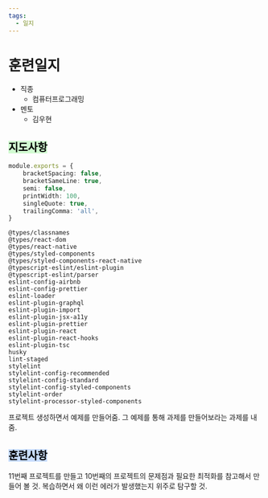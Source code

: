 ```yaml
---
tags:
  - 일지
---
```

# 훈련일지

- 직종
	- 컴퓨터프로그래밍
- 멘토
	- 김우현
## <mark style="background: #BBFABBA6;">지도사항</mark>

```typescript
module.exports = { 
	bracketSpacing: false, 
	bracketSameLine: true, 
	semi: false, 
	printWidth: 100, 
	singleQuote: true, 
	trailingComma: 'all', 
}
```

```text
@types/classnames 
@types/react-dom 
@types/react-native 
@types/styled-components 
@types/styled-components-react-native 
@typescript-eslint/eslint-plugin 
@typescript-eslint/parser 
eslint-config-airbnb 
eslint-config-prettier 
eslint-loader 
eslint-plugin-graphql 
eslint-plugin-import 
eslint-plugin-jsx-a11y 
eslint-plugin-prettier 
eslint-plugin-react 
eslint-plugin-react-hooks 
eslint-plugin-tsc 
husky 
lint-staged 
stylelint 
stylelint-config-recommended 
stylelint-config-standard 
stylelint-config-styled-components 
stylelint-order 
stylelint-processor-styled-components

```

프로젝트 생성하면서 예제를 만들어줌. 그 예제를 통해 과제를 만들어보라는 과제를 내줌.
## <mark style="background: #ADCCFFA6;">훈련사항</mark>

11번째 프로젝트를 만들고 10번째의 프로젝트의 문제점과 필요한 최적화를 참고해서 만들어 볼 것.
복습하면서 왜 이런 에러가 발생했는지 위주로 탐구할 것.